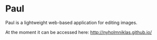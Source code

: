 Paul
===================

Paul is a lightweight web-based application for editing images.

At the moment it can be accessed here:
http://nyholmniklas.github.io/